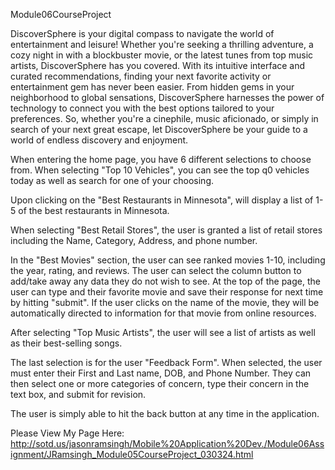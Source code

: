  Module06CourseProject

DiscoverSphere is your digital compass to navigate the world of entertainment and leisure! Whether you're seeking a thrilling adventure, a cozy night in with a blockbuster movie, or the latest tunes from top music artists, DiscoverSphere has you covered. With its intuitive interface and curated recommendations, finding your next favorite activity or entertainment gem has never been easier. From hidden gems in your neighborhood to global sensations, DiscoverSphere harnesses the power of technology to connect you with the best options tailored to your preferences. So, whether you're a cinephile, music aficionado, or simply in search of your next great escape, let DiscoverSphere be your guide to a world of endless discovery and enjoyment.

When entering the home page, you have 6 different selections to choose from. When selecting "Top 10 Vehicles", you can see the top q0 vehicles today as well as search for one of your choosing.

Upon clicking on the "Best Restaurants in Minnesota", will display a list of 1-5 of the best restaurants in Minnesota. 

When selecting "Best Retail Stores", the user is granted a list of retail stores including the Name, Category, Address, and phone number. 

In the "Best Movies" section, the user can see ranked movies 1-10, including the year, rating, and reviews. The user can select the column button to add/take away any data they do not wish to see. At the top of the page, the user can type and their favorite movie and save their response for next time by hitting "submit". If the user clicks on the name of the movie, they will be automatically directed to information for that movie from online resources. 

After selecting "Top Music Artists", the user will see a list of artists as well as their best-selling songs.

The last selection is for the user "Feedback Form". When selected, the user must enter their First and Last name, DOB, and Phone Number. They can then select one or more categories of concern, type their concern in the text box, and submit for revision.

The user is simply able to hit the back button at any time in the application. 

Please View My Page Here: http://sotd.us/jasonramsingh/Mobile%20Application%20Dev./Module06Assignment/JRamsingh_Module05CourseProject_030324.html

